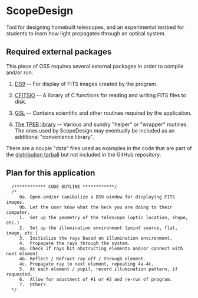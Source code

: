# ScopeDesign

Tool for designing homebuilt telescopes, and an experimental testbed for
students to learn how light propagates through an optical system.




## Required external packages

This piece of OSS requires several external packages in order to compile and/or
run.

1. [DS9](http://ds9.si.edu/site/Home.html) -- For display of FITS images created by the program.

2. [CFITSIO](http://heasarc.gsfc.nasa.gov/fitsio/fitsio.html) -- A library of C
functions for reading and writing FITS files to disk.

3. [GSL](https://www.gnu.org/software/gsl/) -- Contains scientific and other
routines required by the application.

4. [The TPEB library](http://casa.colorado.edu/~ellswotp/scopedesign/) -- 
Various and sundry "helper" or "wrapper" routines.  The ones used by ScopeDesign
may eventually be included as an additional "convenience library".

There are a couple "data" files used as examples in the code that are part of
the [distribution tarball](http://casa.colorado.edu/~ellswotp/scopedesign/) but
not included in the GitHub repository.


## Plan for this application

~~~~
  /************ CODE OUTLINE ************/
  /* 
     0a. Open and/or canibalize a DS9 window for displaying FITS images.
     0b. Let the user know what the heck you are doing to their computer.
     1.  Set up the geometry of the telescope (optic location, shape, etc.)
     2.  Set up the illumination environment (point source, flat, image, etc.)
     3.  Initialize the rays based on illumination environment.
     4.  Propagate the rays through the system.
     4a. Check if rays hit obstructing elements and/or connect with next element
     4b. Reflect / Refract ray off / through element.
     4c. Propagate ray to next element, repeating 4a-4c.
     5.  At each element / pupil, record illumination pattern, if requested.
     6.  Allow for adustment of #1 or #2 and re-run of program.
     7.  Other?
  */
~~~~